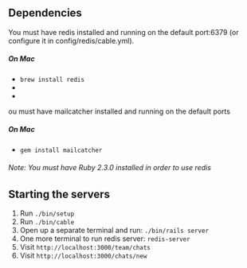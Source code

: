 ## Dependencies

You must have redis installed and running on the default port:6379 (or configure it in config/redis/cable.yml).

##### On Mac
* `brew install redis`
* 
*

ou must have mailcatcher installed and running on the default ports

##### On Mac
* `gem install mailcatcher` 

###### Note: You must have Ruby 2.3.0 installed in order to use redis

## Starting the servers

1. Run `./bin/setup`
2. Run `./bin/cable`
3. Open up a separate terminal and run: `./bin/rails server`
4. One more terminal to run redis server: `redis-server`
5. Visit `http://localhost:3000/team/chats`
6. Visit `http://localhost:3000/chats/new`
#
